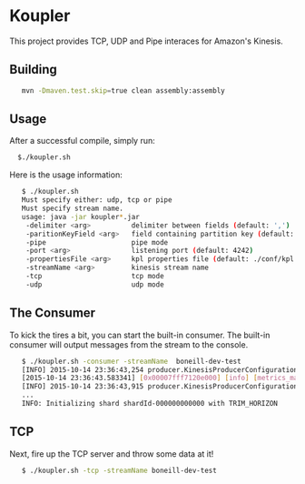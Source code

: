 Koupler
=====================================

This project provides TCP, UDP and Pipe interaces for Amazon's Kinesis.

Building
--------
```bash
   mvn -Dmaven.test.skip=true clean assembly:assembly
```

Usage
-------
After a successful compile, simply run:
```bash
  $./koupler.sh 
```

Here is the usage information:
```bash
   $ ./koupler.sh
   Must specify either: udp, tcp or pipe
   Must specify stream name.
   usage: java -jar koupler*.jar
    -delimiter <arg>          delimiter between fields (default: ',')
    -paritionKeyField <arg>   field containing partition key (default: 0)
    -pipe                     pipe mode
    -port <arg>               listening port (default: 4242)
    -propertiesFile <arg>     kpl properties file (default: ./conf/kpl.properties)
    -streamName <arg>         kinesis stream name
    -tcp                      tcp mode
    -udp                      udp mode
```

The Consumer
-----

To kick the tires a bit, you can start the built-in consumer.  The built-in consumer will output messages from the stream to the console.
 
```bash
   $ ./koupler.sh -consumer -streamName  boneill-dev-test
   [INFO] 2015-10-14 23:36:43,254 producer.KinesisProducerConfiguration.fromPropertiesFile - Attempting to load config from file ./conf/kpl.properties
   [2015-10-14 23:36:43.583341] [0x00007fff7120e000] [info] [metrics_manager.h:148] Uploading metrics to monitoring.us-east-1.amazonaws.com:443
   [INFO] 2015-10-14 23:36:43,915 producer.KinesisProducerConfiguration.fromPropertiesFile - Attempting to load config from file ./conf/kpl.properties
   ...
   INFO: Initializing shard shardId-000000000000 with TRIM_HORIZON
```

TCP
-----
Next, fire up the TCP server and throw some data at it!

```bash
   $ ./koupler.sh -tcp -streamName boneill-dev-test
```



